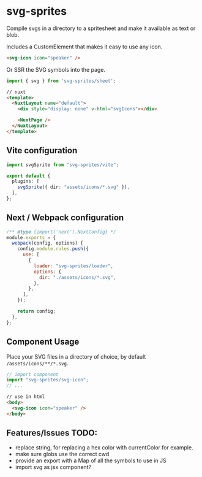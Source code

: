 # svg-sprites

Compile svgs in a directory to a spritesheet and make it available as text or blob.

Includes a CustomElement that makes it easy to use any icon.

```html
<svg-icon icon="speaker" />
```

Or SSR the SVG symbols into the page.

```typescript
import { svg } from 'svg-sprites/sheet';
```

```html
// nuxt
<template>
  <NuxtLayout name="default">
    <div style="display: none" v-html="svgIcons"></div>

    <NuxtPage />
  </NuxtLayout>
</template>
```

## Vite configuration

```typescript
import svgSprite from "svg-sprites/vite";

export default {
  plugins: [
    svgSprite({ dir: "assets/icons/*.svg" }),
  ],
};
```

## Next / Webpack configuration

```javascript
/** @type {import('next').NextConfig} */
module.exports = {
  webpack(config, options) {
    config.module.rules.push({
      use: [
        {
          loader: "svg-sprites/loader",
          options: {
            dir: "./assets/icons/*.svg",
          },
        },
      ],
    });

    return config;
  },
};
```

## Component Usage

Place your SVG files in a directory of choice, by default `/assets/icons/**/*.svg`.

```typescript
// import component
import "svg-sprites/svg-icon";
// ...
```

```html
// use in html
<body>
  <svg-icon icon="speaker" />
</body>
```


## Features/Issues TODO:
- replace string, for replacing a hex color with currentColor for example.
- make sure globs use the correct cwd
- provide an export with a Map of all the symbols to use in JS
- import svg as jsx component?

